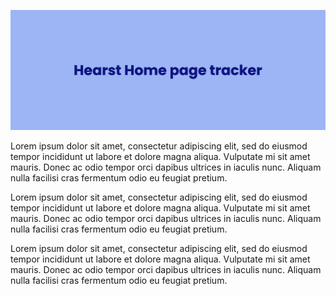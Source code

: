 ![Hearst home page tracker banner](img/banner.png)

Lorem ipsum dolor sit amet, consectetur adipiscing elit, sed do eiusmod tempor incididunt ut labore et dolore magna aliqua. Vulputate mi sit amet mauris. Donec ac odio tempor orci dapibus ultrices in iaculis nunc. Aliquam nulla facilisi cras fermentum odio eu feugiat pretium.

Lorem ipsum dolor sit amet, consectetur adipiscing elit, sed do eiusmod tempor incididunt ut labore et dolore magna aliqua. Vulputate mi sit amet mauris. Donec ac odio tempor orci dapibus ultrices in iaculis nunc. Aliquam nulla facilisi cras fermentum odio eu feugiat pretium.

Lorem ipsum dolor sit amet, consectetur adipiscing elit, sed do eiusmod tempor incididunt ut labore et dolore magna aliqua. Vulputate mi sit amet mauris. Donec ac odio tempor orci dapibus ultrices in iaculis nunc. Aliquam nulla facilisi cras fermentum odio eu feugiat pretium.
